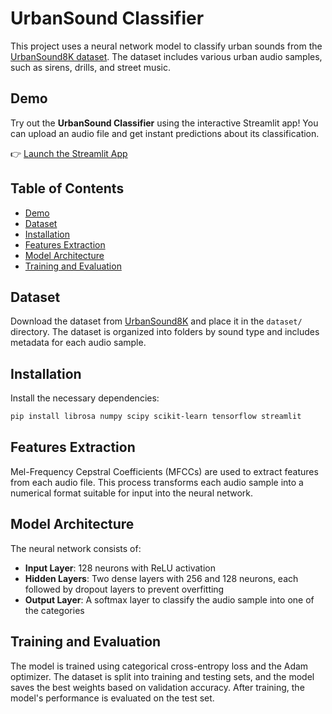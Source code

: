# UrbanSound Classifier

This project uses a neural network model to classify urban sounds from the [UrbanSound8K dataset](https://urbansounddataset.weebly.com/download-urbansound8k.html). The dataset includes various urban audio samples, such as sirens, drills, and street music.

## Demo

Try out the **UrbanSound Classifier** using the interactive Streamlit app! You can upload an audio file and get instant predictions about its classification.

👉 [Launch the Streamlit App](https://devrathmukesh-urbansoundclassifiernn-bvzccdyxvazzrhfiepjrso.streamlit.app/)


## Table of Contents
- [Demo](#demo)
- [Dataset](#dataset)
- [Installation](#installation)
- [Features Extraction](#features-extraction)
- [Model Architecture](#model-architecture)
- [Training and Evaluation](#training-and-evaluation)

## Dataset

Download the dataset from [UrbanSound8K](https://zenodo.org/records/1203745/files/UrbanSound8K.tar.gz) and place it in the `dataset/` directory. The dataset is organized into folders by sound type and includes metadata for each audio sample.

## Installation

Install the necessary dependencies:
```bash
pip install librosa numpy scipy scikit-learn tensorflow streamlit
```

## Features Extraction

Mel-Frequency Cepstral Coefficients (MFCCs) are used to extract features from each audio file. This process transforms each audio sample into a numerical format suitable for input into the neural network.

## Model Architecture

The neural network consists of:

- **Input Layer**: 128 neurons with ReLU activation
- **Hidden Layers**: Two dense layers with 256 and 128 neurons, each followed by dropout layers to prevent overfitting
- **Output Layer**: A softmax layer to classify the audio sample into one of the categories

## Training and Evaluation

The model is trained using categorical cross-entropy loss and the Adam optimizer. The dataset is split into training and testing sets, and the model saves the best weights based on validation accuracy. After training, the model's performance is evaluated on the test set.

